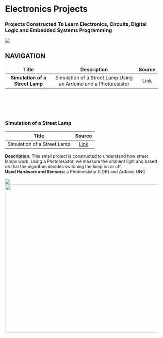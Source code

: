 # Electronics Projects
### Projects Constructed To Learn Electronics, Circuits, Digital Logic and Embedded Systems Programming

<img src="https://www.taraztechnologies.com/wp-content/uploads/2015/11/PCBA2.jpg">


<br>

## NAVIGATION

| __Title__        | __Description__           | __Source__  |
| :-------------: |:-------------:| :-----:|
| __Simulation of a Street Lamp__    | Simulation of a Street Lamp Using an Arduino and a Photoresistor | [Link](https://github.com/fatihcinar1/electronics-projects/blob/master/Projects/Simulation%20of%20a%20Street%20Lamp/Code/simulation_street_light.ino) |


<br>

<br><br>
### Simulation of a Street Lamp

| Title        |  Source  |
| :-------------: | :-----:|
| Simulation of a Street Lamp    | [Link](https://github.com/fatihcinar1/electronics-projects/blob/master/Projects/Simulation%20of%20a%20Street%20Lamp/Code/simulation_street_light.ino) |

__Description:__ This small project is constructed to understand how street lamps work. Using a Photoresistor, we measure the ambient light and based on that the algorithm decides switching the lamp on or off. <br>
__Used Hardware and Sensors:__  a Photoresistor (LDR) and Arduino UNO
<br><br>
<img src="https://5.imimg.com/data5/XR/MT/MY-22596436/sodium-street-light-250x250.jpg">
<img src="https://github.com/fatihcinar1/electronics-projects/blob/master/Projects/Simulation%20of%20a%20Street%20Lamp/Pictures%20of%20the%20Projects/lights_off.jpg?raw=true" width="650" height="488">

<br> <br><br><br>
